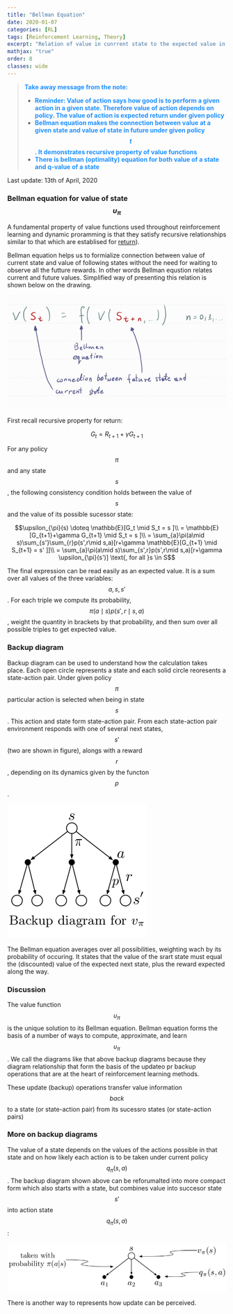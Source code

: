 ```yaml
---
title: "Bellman Equation"
date: 2020-01-07
categories: [RL]
tags: [Reinforcement Learning, Theory]
excerpt: "Relation of value in cunrrent state to the expected value in following states. What is the Bellman eqation"
mathjax: "true"
order: 8
classes: wide
---
```


> <span style="color:dodgerblue">**Take away message from the note:**</span>
> * <span style="color:dodgerblue">**Reminder: Value of action says how good is to perform a given action in a given state. Therefore value of action depends on policy. The value of action is expected return under given policy**</span>
> * <span style="color:dodgerblue">**Bellman equation makes the connection between value at a given state and value of state in future under given policy$$t$$. It demonstrates recursive property of value functions**</span>
> * <span style="color:dodgerblue">**There is bellman (optimality) equation for both value of a state and q-value of a state**</span>

Last update: 13th of April, 2020

### Bellman equation for value of state $$\upsilon_{\pi}$$

A fundamental property of value functions used throughout reinforcement learning and dynamic proramming is that they satisfy recursive relationships similar to that which are establised for [return](http://www.damiankolmas.com/rl/Rewards/)).

Bellman equation helps us to formialize connection between value of current state and value of following states without the need for waiting to observe all the futture rewards.
In other words Bellman equstion relates current and future values. Simplified way of presenting this relation is shown below on the drawing.

![image](/images/Bellman_eq_drawing_01.jpg)

First recall recursive property for return:

$$G_t = R_{t+1} + \gamma G_{t+1}$$

For any policy $$\pi$$ and any state $$s$$, the following consistency condition holds between the value of $$s$$ and the value of its possible sucessor state:

$$\upsilon_{\pi}(s) \doteq \mathbb{E}[G_t \mid S_t = s ]\\
= \mathbb{E}[G_{t+1}+\gamma G_{t+1} \mid S_t = s ]\\
= \sum_{a}\pi(a\mid s)\sum_{s'}\sum_{r}p(s',r\mid s,a)[r+\gamma \mathbb{E}[G_{t+1} \mid S_{t+1} = s' ]]\\
= \sum_{a}\pi(a\mid s)\sum_{s',r}p(s',r\mid s,a)[r+\gamma \upsilon_{\pi}(s')] \text{,   for all }s \in S$$

The final expression can be read easily as an expected value. It is a sum over all values of the three variables: $$a, s, s'$$. For each triple we compute its probability, $$\pi(a\mid s)p(s',r\mid s,a)$$, weight the quantity in brackets by that probability, and then sum over all possible triples to get expected value.

### Backup diagram

Backup diagram can be used to understand how the calculation takes place. Each open circle represents a state and each solid circle reoresents a state-action pair. Under given policy $$\pi$$ particular action is selected when being in state $$s$$. This action and state form state-action pair. From each state-action pair environment responds with one of several next states, $$s'$$ (two are shown in figure), alongs with a reward $$r$$, depending on its dynamics given by the functon $$p$$.

![image](/images/backup_diagram_for_v.png)

The Bellman equation averages over all possibilities, weighting wach by its probability of occuring. It states that the value of the srart state must equal the (discounted) value of the expected next state, plus the reward expected along the way.

### Discussion

The value function $$\upsilon_{\pi}$$ is the unique solution to its Bellman equation. Bellman equation forms the basis of a number of ways to compute, approximate, and learn $$\upsilon_{\pi}$$. We call the diagrams like that above backup diagrams because they diagram relationship that form the basis of the updateo pr backup operations that are at the heart of reinforcement learning methods.

These update (backup) operations transfer value information $$back$$ to a state (or state-action pair) from its sucessro states (or state-action pairs)


### More on backup diagrams

The value of a state depends on the values of the actions possible in that state and on how likely each action is to be taken under current policy $$q_{\pi}(s,a)$$. The backup diagram shown above can be reforumalted into more compact form which also starts with a state, but combines value into succesor state $$s'$$ into action state $$q_{\pi}(s,a)$$:

![image](/images/backup_diagram_stateValue_actionValue.png)

There is another way to represents how update can be perceived. 

